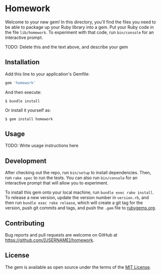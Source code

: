 # Homework

Welcome to your new gem! In this directory, you'll find the files you need to be able to package up your Ruby library into a gem. Put your Ruby code in the file `lib/homework`. To experiment with that code, run `bin/console` for an interactive prompt.

TODO: Delete this and the text above, and describe your gem

## Installation

Add this line to your application's Gemfile:

```ruby
gem 'homework'
```

And then execute:

    $ bundle install

Or install it yourself as:

    $ gem install homework

## Usage

TODO: Write usage instructions here

## Development

After checking out the repo, run `bin/setup` to install dependencies. Then, run `rake spec` to run the tests. You can also run `bin/console` for an interactive prompt that will allow you to experiment.

To install this gem onto your local machine, run `bundle exec rake install`. To release a new version, update the version number in `version.rb`, and then run `bundle exec rake release`, which will create a git tag for the version, push git commits and tags, and push the `.gem` file to [rubygems.org](https://rubygems.org).

## Contributing

Bug reports and pull requests are welcome on GitHub at https://github.com/[USERNAME]/homework.


## License

The gem is available as open source under the terms of the [MIT License](https://opensource.org/licenses/MIT).
